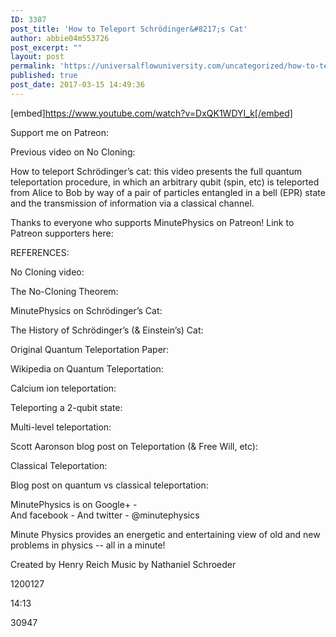 ```yaml
---
ID: 3387
post_title: 'How to Teleport Schrödinger&#8217;s Cat'
author: abbie04m553726
post_excerpt: ""
layout: post
permalink: 'https://universalflowuniversity.com/uncategorized/how-to-teleport-schro%cc%88dingers-cat/'
published: true
post_date: 2017-03-15 14:49:36
---
```

[embed]https://www.youtube.com/watch?v=DxQK1WDYI_k[/embed]<br>
<p>Support me on Patreon: 

Previous video on No Cloning: 

How to teleport Schrödinger’s cat: this video presents the full quantum teleportation procedure, in which an arbitrary qubit (spin, etc) is teleported from Alice to Bob by way of a pair of particles entangled in a bell (EPR) state and the transmission of information via a classical channel.

Thanks to everyone who supports MinutePhysics on Patreon!
Link to Patreon supporters here: 

REFERENCES:

No Cloning video: 

The No-Cloning Theorem: 

MinutePhysics on Schrödinger’s Cat: 

The History of Schrödinger’s (& Einstein’s) Cat: 

Original Quantum Teleportation Paper: 

Wikipedia on Quantum Teleportation: 

Calcium ion teleportation: 

Teleporting a 2-qubit state: 

Multi-level teleportation: 

Scott Aaronson blog post on Teleportation (& Free Will, etc): 

Classical Teleportation: 

Blog post on quantum vs classical teleportation: 


MinutePhysics is on Google+ -  
And facebook - 
And twitter - @minutephysics

Minute Physics provides an energetic and entertaining view of old and new problems in physics -- all in a minute!

Created by Henry Reich
Music by Nathaniel Schroeder</p>
<p>1200127</p>
<p>14:13</p>
<p>30947</p>
<br></br>